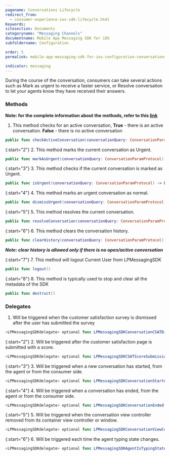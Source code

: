 ```yaml
---
pagename: Conversations Lifecycle
redirect_from:
  - consumer-experience-ios-sdk-lifecycle.html
Keywords:
sitesection: Documents
categoryname: "Messaging Channels"
documentname: Mobile App Messaging SDK for iOS
subfoldername: Configuration

order: 5
permalink: mobile-app-messaging-sdk-for-ios-configuration-conversations-lifecycle.html

indicator: messaging
---
```


During the course of the conversation, consumers can take several actions such as Mark as urgent to receive a faster service, or Resolve conversation to let your agents know they have received their answers.  

### Methods

**Note: for the complete information about the methods, refer to this [link](consumer-experience-ios-sdk-messaging-methods.html)**

1. This method checks for an active conversation, **True** - there is an active conversation. **False** - there is no active conversation

```swift
public func checkActiveConversation(conversationQuery: ConversationParamProtocol) -> Bool
```

{:start="2"}
2. This method marks the current conversation as Urgent.

```swift
public func markAsUrgent(conversationQuery: ConversationParamProtocol)
```

{:start="3"}
3. This method checks if the current conversation is marked as Urgent.

```swift
public func isUrgent(conversationQuery: ConversationParamProtocol) -> Bool
```

{:start="4"}
4. This method marks an urgent conversation as normal.

```swift
public func dismissUrgent(conversationQuery: ConversationParamProtocol)
```

{:start="5"}
5. This method resolves the current conversation.

```swift
public func resolveConversation(conversationQuery: ConversationParamProtocol)
```

{:start="6"}
6. This method clears the conversation history.

```swift
public func clearHistory(conversationQuery: ConversationParamProtocol) throws
```

_**Note: clear history is allowed only if there is no open/active conversation**_

{:start="7"}
7. This method will logout Current User from LPMessagingSDK

```swift
public func logout()
```

{:start="8"}
8. This method is typically used to stop and clear all the metadata of the SDK

```swift
public func destruct()
```

### Delegates

1. Will be triggered when the customer satisfaction survey is dismissed after the user has submitted the survey

```swift
<LPMessagingSDKdelegate> optional func LPMessagingSDKConversationCSATDismissedOnSubmittion(conversationID: String?)
```

{:start="2"}
2. Will be triggered after the customer satisfaction page is submitted with a score.

```swift
<LPMessagingSDKdelegate> optional func LPMessagingSDKCSATScoreSubmissionDidFinish(brandID: String, rating: Int)
```

{:start="3"}
3. Will be triggered when a new conversation has started, from the agent or from the consumer side.

```swift
<LPMessagingSDKdelegate> optional func LPMessagingSDKConversationStarted(conversationID: String?)
```

{:start="4"}
4. Will be triggered when a conversation has ended, from the agent or from the consumer side.

```swift
<LPMessagingSDKdelegate> optional func LPMessagingSDKConversationEnded(_ conversationID: String?, closeReason: LPConversationCloseReason)
```

{:start="5"}
5. Will be triggered when the conversation view controller removed from its container view controller or window.

```swift
<LPMessagingSDKdelegate> optional func LPMessagingSDKConversationViewControllerDidDismiss()
```

{:start="6"}
6. Will be triggered each time the agent typing state changes.

```swift
<LPMessagingSDKdelegate> optional func LPMessagingSDKAgentIsTypingStateChanged(isTyping: Bool)
```
